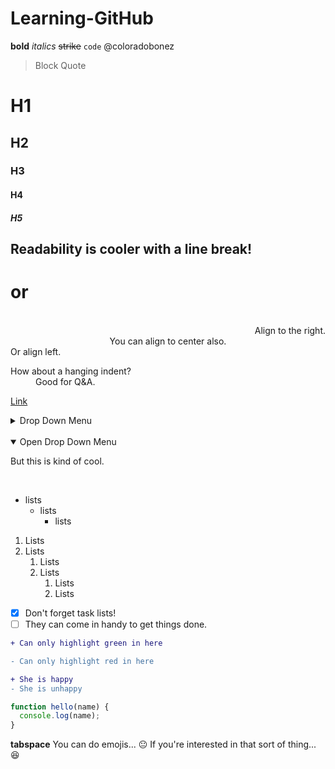 # Learning-GitHub

**bold** *italics* <del>strike</del> `code` @coloradobonez

> Block Quote

# H1
## H2
### H3
#### H4
##### H5

Readability is cooler with a line break!
------------
or
============= 

</br>

<div align="right">Align to the right.</div>
<div align="center">You can align to center also.</div>
<div align="left">Or align left.</div>

<dl>
  <dt>How about a hanging indent?</dt>
  <dd>Good for Q&A.</dd>
</dl>

[Link](linkdotcom)

<details> <summary>Drop Down Menu</summary>

Nothing in here matters.
</details>
</br>
<details open> <summary>Open Drop Down Menu</summary>

But this is kind of cool. 
</details>
</br>

- lists
  - lists
    - lists
1. Lists
2. Lists
    1. Lists
    2. Lists
        1. Lists
        2. Lists
- [x] Don't forget task lists! 
- [ ] They can come in handy to get things done. 

```diff
+ Can only highlight green in here

- Can only highlight red in here
```
```diff
+ She is happy
- She is unhappy
```
```javascript
function hello(name) {
  console.log(name);
}
```
 **tabspace** You can do emojis... :neutral_face: If you're interested in that sort of thing... :laughing: 
 

